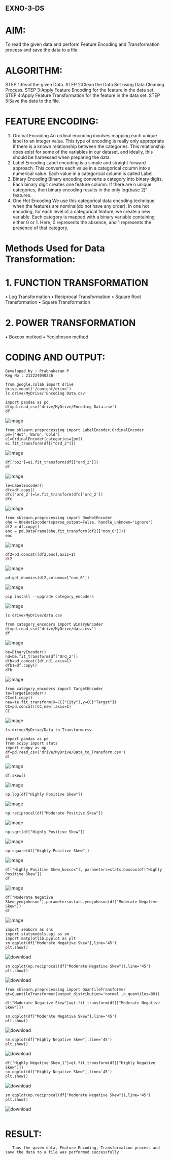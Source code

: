 ## EXNO-3-DS

# AIM:
To read the given data and perform Feature Encoding and Transformation process and save the data to a file.

# ALGORITHM:
STEP 1:Read the given Data.
STEP 2:Clean the Data Set using Data Cleaning Process.
STEP 3:Apply Feature Encoding for the feature in the data set.
STEP 4:Apply Feature Transformation for the feature in the data set.
STEP 5:Save the data to the file.

# FEATURE ENCODING:
1. Ordinal Encoding
An ordinal encoding involves mapping each unique label to an integer value. This type of encoding is really only appropriate if there is a known relationship between the categories. This relationship does exist for some of the variables in our dataset, and ideally, this should be harnessed when preparing the data.
2. Label Encoding
Label encoding is a simple and straight forward approach. This converts each value in a categorical column into a numerical value. Each value in a categorical column is called Label.
3. Binary Encoding
Binary encoding converts a category into binary digits. Each binary digit creates one feature column. If there are n unique categories, then binary encoding results in the only log(base 2)ⁿ features.
4. One Hot Encoding
We use this categorical data encoding technique when the features are nominal(do not have any order). In one hot encoding, for each level of a categorical feature, we create a new variable. Each category is mapped with a binary variable containing either 0 or 1. Here, 0 represents the absence, and 1 represents the presence of that category.

# Methods Used for Data Transformation:
  # 1. FUNCTION TRANSFORMATION
• Log Transformation
• Reciprocal Transformation
• Square Root Transformation
• Square Transformation
  # 2. POWER TRANSFORMATION
• Boxcox method
• Yeojohnson method

# CODING AND OUTPUT:
```
Developed by : Prabhakaran P
Reg No : 212224040236
```
```
from google.colab import drive
drive.mount('/content/drive')
ls drive/MyDrive/'Encoding Data.csv'
```
```
import pandas as pd
df=pd.read_csv('drive/MyDrive/Encoding Data.csv')
df
```
![image](https://github.com/user-attachments/assets/fe3d223d-4185-4803-a9de-33f4176a5a48)

```
from sklearn.preprocessing import LabelEncoder,OrdinalEncoder
pm=['Hot','Warm','Cold']
e1=OrdinalEncoder(categories=[pm])
e1.fit_transform(df[["ord_2"]])
```
![image](https://github.com/user-attachments/assets/1aaa8cb3-bf87-4b3e-879d-51a133b36634)

```
df['bo2']=e1.fit_transform(df[["ord_2"]])
df
```
![image](https://github.com/user-attachments/assets/118954e1-3833-44aa-91e1-adec3e6bf698)

```
le=LabelEncoder()
dfc=df.copy()
dfc['ord_2']=le.fit_transform(dfc['ord_2'])
dfc
```
![image](https://github.com/user-attachments/assets/972b7dbe-3dd5-4ffb-8071-0e327a602a9d)

```
from sklearn.preprocessing import OneHotEncoder
ohe = OneHotEncoder(sparse_output=False, handle_unknown='ignore')  
df2 = df.copy()
enc = pd.DataFrame(ohe.fit_transform(df2[["nom_0"]]))
enc
```
![image](https://github.com/user-attachments/assets/93cc721a-b95a-4829-800e-311f2587d6e2)
```
df2=pd.concat([df2,enc],axis=1)
df2
```
![image](https://github.com/user-attachments/assets/bb88ada4-5691-4d6f-af34-280e8ac02883)

```
pd.get_dummies(df2,columns=["nom_0"])
```
![image](https://github.com/user-attachments/assets/c4f3eb4f-9888-4bed-ab5d-f9a3018c86a1)
```
pip install --upgrade category_encoders
```
![image](https://github.com/user-attachments/assets/20bd77fb-9f20-439f-8cbe-ee83e6d97f78)

```
ls drive/MyDrive/data.csv
```
```
from category_encoders import BinaryEncoder
df=pd.read_csv('drive/MyDrive/data.csv')
df
```
![image](https://github.com/user-attachments/assets/eb03e424-d47a-4103-bde1-f7de6bda4f3a)
```
be=BinaryEncoder()
nd=be.fit_transform(df['Ord_2'])
dfb=pd.concat([df,nd],axis=1)
dfb1=df.copy()
dfb
```
![image](https://github.com/user-attachments/assets/5e315caa-5313-44ff-9574-6012711fbb10)
```
from category_encoders import TargetEncoder
te=TargetEncoder()
CC=df.copy()
new=te.fit_transform(X=CC["City"],y=CC["Target"])
CC=pd.concat([CC,new],axis=1)
CC
```
![image](https://github.com/user-attachments/assets/078a3994-f400-42a3-853d-8facc133270d)
```
ls drive/MyDrive/Data_to_Transform.csv
```
```
import pandas as pd
from scipy import stats
import numpy as np
df=pd.read_csv('drive/MyDrive/Data_to_Transform.csv')
df
```
![image](https://github.com/user-attachments/assets/7d41ad2f-688c-487d-9de6-e6c31f8d2241)
```
df.skew()
```
![image](https://github.com/user-attachments/assets/af36b3df-736b-4134-ae38-5589aa2d5946)
```
np.log(df["Highly Positive Skew"])
```

![image](https://github.com/user-attachments/assets/4922dabc-0558-459b-bcba-11a0df31ddf4)
```
np.reciprocal(df["Moderate Positive Skew"])
```
![image](https://github.com/user-attachments/assets/9992e44a-48ff-423b-b07f-a510a6f08a77)
```
np.sqrt(df["Highly Positive Skew"])
```
![image](https://github.com/user-attachments/assets/aecc0e5b-01f6-4fe8-965c-f874a8f5deb6)
```
np.square(df["Highly Positive Skew"])
```

![image](https://github.com/user-attachments/assets/5118c9d5-8c75-4989-b83f-3a1a81c092d3)
```
df["Highly Positive Skew_boxcox"], parameters=stats.boxcox(df["Highly Positive Skew"])
df
```
![image](https://github.com/user-attachments/assets/cd8afe27-3b14-4fd6-add9-61270f96ec65)
```
df["Moderate Negative Skew_yeojohnson"],parameters=stats.yeojohnson(df["Moderate Negative Skew"])
df
```
![image](https://github.com/user-attachments/assets/eca40ecf-e98c-42a2-aec4-ea0e6822152d)
```
import seaborn as sns
import statsmodels.api as sm
import matplotlib.pyplot as plt
sm.qqplot(df["Moderate Negative Skew"],line='45')
plt.show()
```
![download](https://github.com/user-attachments/assets/64d17732-df64-421f-a6c3-d673bd27570e)
```
sm.qqplot(np.reciprocal(df["Moderate Negative Skew"]),line='45')
plt.show()
```
![download](https://github.com/user-attachments/assets/972ce003-7bd5-4a18-835c-e67d46d53a24)
```
from sklearn.preprocessing import QuantileTransformer
qt=QuantileTransformer(output_distribution='normal',n_quantiles=891)

df["Moderate Negative Skew"]=qt.fit_transform(df[["Moderate Negative Skew"]])

sm.qqplot(df["Moderate Negative Skew"],line='45')
plt.show()
```
![download](https://github.com/user-attachments/assets/e1350099-8c10-4589-984f-efc65abe8eb2)
```
sm.qqplot(df["Highly Negative Skew"],line='45')
plt.show()
```


![download](https://github.com/user-attachments/assets/00a80903-83ff-4923-b2cb-141d75454058)
```
df["Highly Negative Skew_1"]=qt.fit_transform(df[["Highly Negative Skew"]])
sm.qqplot(df["Highly Negative Skew"],line='45')
plt.show()
```
![download](https://github.com/user-attachments/assets/fc22c8eb-3ded-41ab-ba9b-09ec46f528e6)
```
sm.qqplot(np.reciprocal(df["Moderate Negative Skew"]),line='45')
plt.show()
```
![download](https://github.com/user-attachments/assets/f12ed8ad-b23f-4065-ac10-2c4988a9e14f)
```
```

# RESULT:
       Thus the given data, Feature Encoding, Transformation process and save the data to a file was performed successfully.
```
       
